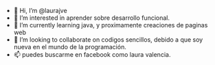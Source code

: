 - 👋 Hi, I’m @laurajve
- 👀 I’m interested in  aprender  sobre desarrollo funcional.
- 🌱 I’m currently learning java, y proximamente creaciones de paginas web
- 💞️ I’m looking to collaborate on  codigos sencillos, debido a que soy nueva en el mundo de la programación.
- 📫 puedes buscarme en facebook como laura valencia.

<!---
laurajve/laurajve is a ✨ special ✨ repository because its `README.md` (this file) appears on your GitHub profile.
You can click the Preview link to take a look at your changes.
--->
